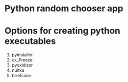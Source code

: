 # Python random chooser app


# Options for creating python executables
1. pyinstaller
2. cx_Freeze
3. pyoxidizer
4. nuitka
5. briefcase